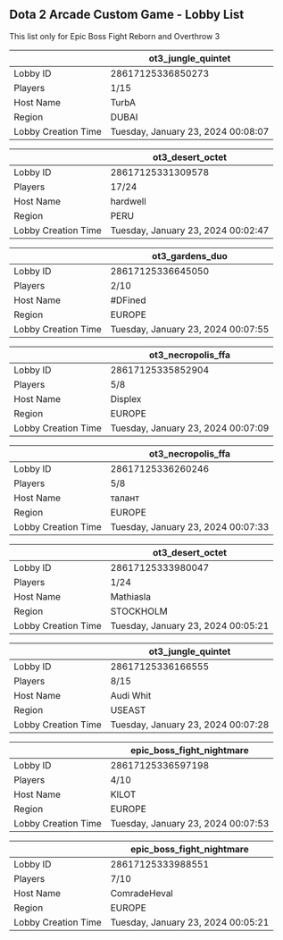 ## Dota 2 Arcade Custom Game - Lobby List

This list only for Epic Boss Fight Reborn and Overthrow 3

|  | ot3_jungle_quintet |
| ------ | ------ |
| Lobby ID | 28617125336850273 |
| Players | 1/15 |
| Host Name | TurbA |
| Region | DUBAI |
| Lobby Creation Time | Tuesday, January 23, 2024 00:08:07 |


|  | ot3_desert_octet |
| ------ | ------ |
| Lobby ID | 28617125331309578 |
| Players | 17/24 |
| Host Name | hardwell |
| Region | PERU |
| Lobby Creation Time | Tuesday, January 23, 2024 00:02:47 |


|  | ot3_gardens_duo |
| ------ | ------ |
| Lobby ID | 28617125336645050 |
| Players | 2/10 |
| Host Name | #DFined |
| Region | EUROPE |
| Lobby Creation Time | Tuesday, January 23, 2024 00:07:55 |


|  | ot3_necropolis_ffa |
| ------ | ------ |
| Lobby ID | 28617125335852904 |
| Players | 5/8 |
| Host Name | Displex |
| Region | EUROPE |
| Lobby Creation Time | Tuesday, January 23, 2024 00:07:09 |


|  | ot3_necropolis_ffa |
| ------ | ------ |
| Lobby ID | 28617125336260246 |
| Players | 5/8 |
| Host Name | талант |
| Region | EUROPE |
| Lobby Creation Time | Tuesday, January 23, 2024 00:07:33 |


|  | ot3_desert_octet |
| ------ | ------ |
| Lobby ID | 28617125333980047 |
| Players | 1/24 |
| Host Name | Mathiasla |
| Region | STOCKHOLM |
| Lobby Creation Time | Tuesday, January 23, 2024 00:05:21 |


|  | ot3_jungle_quintet |
| ------ | ------ |
| Lobby ID | 28617125336166555 |
| Players | 8/15 |
| Host Name | Audi Whit |
| Region | USEAST |
| Lobby Creation Time | Tuesday, January 23, 2024 00:07:28 |


|  | epic_boss_fight_nightmare |
| ------ | ------ |
| Lobby ID | 28617125336597198 |
| Players | 4/10 |
| Host Name | KILOT |
| Region | EUROPE |
| Lobby Creation Time | Tuesday, January 23, 2024 00:07:53 |


|  | epic_boss_fight_nightmare |
| ------ | ------ |
| Lobby ID | 28617125333988551 |
| Players | 7/10 |
| Host Name | ComradeHeval |
| Region | EUROPE |
| Lobby Creation Time | Tuesday, January 23, 2024 00:05:21 |


